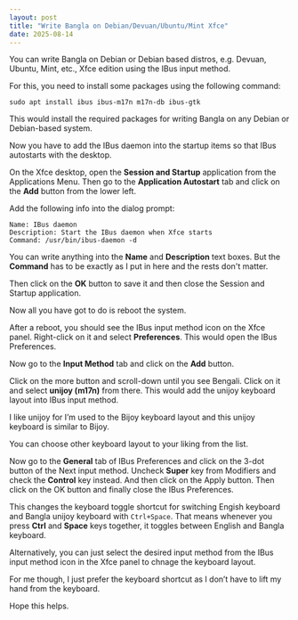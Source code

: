 ```yaml
---
layout: post
title: "Write Bangla on Debian/Devuan/Ubuntu/Mint Xfce"
date: 2025-08-14
---
```


You can write Bangla on Debian or Debian based distros, e.g. Devuan, Ubuntu, Mint, etc., Xfce edition using the IBus input method.

For this, you need to install some packages using the following command:

```
sudo apt install ibus ibus-m17n m17n-db ibus-gtk
```

This would install the required packages for writing Bangla on any Debian or Debian-based system. 

Now you have to add the IBus daemon into the startup items so that IBus autostarts with the desktop.

On the Xfce desktop, open the **Session and Startup** application from the Applications Menu. Then go to the **Application Autostart** tab and click on the **Add** button from the lower left. 

Add the following info into the dialog prompt:

```
Name: IBus daemon
Description: Start the IBus daemon when Xfce starts
Command: /usr/bin/ibus-daemon -d
```

You can write anything into the **Name** and **Description** text boxes. But the **Command** has to be exactly as I put in here and the rests don't matter.

Then click on the **OK** button to save it and then close the Session and Startup application.

Now all you have got to do is reboot the system. 

After a reboot, you should see the IBus input method icon on the Xfce panel. Right-click on it and select **Preferences**. This would open the IBus Preferences.

Now go to the **Input Method** tab and click on the **Add** button.

Click on the more button and scroll-down until you see Bengali. Click on it and select **unijoy (m17n)** from there. This would add the unijoy keyboard layout into IBus input method. 

I like unijoy for I’m used to the Bijoy keyboard layout and this unijoy keyboard is similar to Bijoy. 

You can choose other keyboard layout to your liking from the list.

Now go to the **General** tab of IBus Preferences and click on the 3-dot button of the Next input method. Uncheck **Super** key from Modifiers and check the **Control** key instead. And then click on the Apply button. Then click on the OK button and finally close the IBus Preferences.

This changes the keyboard toggle shortcut for switching Engish keyboard and Bangla unijoy keyboard with `Ctrl+Space`. That means whenever you press **Ctrl** and **Space** keys together, it toggles between English and Bangla keyboard. 

Alternatively, you can just select the desired input method from the IBus input method icon in the Xfce panel to chnage the keyboard layout. 

For me though, I just prefer the keyboard shortcut as I don’t have to lift my hand from the keyboard.

Hope this helps.